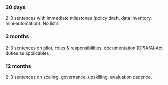 <h3>30 days</h3>
<p>2–3 sentences with immediate milestones (policy draft, data inventory, mini‑automation). No lists.</p>
<h3>3 months</h3>
<p>2–3 sentences on pilot, roles & responsibilities, documentation (DPIA/AI‑Act duties as applicable).</p>
<h3>12 months</h3>
<p>2–3 sentences on scaling, governance, upskilling, evaluation cadence.</p>
